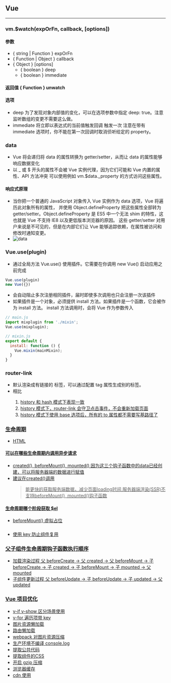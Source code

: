 ## Vue

------

### vm.$watch(expOrFn, callback, [options])

#### 参数

* { string | Function } expOrFn
* { Function | Object } callback
* { Object } [options]
  * { boolean } deep
  * { boolean } immediate

#### 返回值 { Function } unwatch

#### 选项

* deep 为了发现对象内部值的变化，可以在选项参数中指定 deep: true。注意监听数组的变更不需要这么做。
* immediate 将立即以表达式的当前值触发回调 触发一次
  注意在带有 immediate 选项时，你不能在第一次回调时取消侦听给定的 property。

### data

* Vue 将会递归将 data 的属性转换为 getter/setter，从而让 data 的属性能够响应数据变化
* 以 _ 或 $ 开头的属性不会被 Vue 实例代理，因为它们可能和 Vue 内置的属性、API 方法冲突
  可以使用例如 vm.$data._property 的方式访问这些属性。

#### 响应式原理

* 当你把一个普通的 JavaScript 对象传入 Vue 实例作为 data 选项，Vue 将遍历此对象所有的属性，
  并使用 Object.defineProperty 把这些属性全部转为 getter/setter。Object.defineProperty
  是 ES5 中一个无法 shim 的特性，这也就是 Vue 不支持 IE8 以及更低版本浏览器的原因。
  这些 getter/setter 对用户来说是不可见的，但是在内部它们让 Vue 能够追踪依赖，在属性被访问和修改时通知变更。
* ![data](./imgs/data.png '原理图')

### Vue.use(plugin)

* 通过全局方法 Vue.use() 使用插件。它需要在你调用 new Vue() 启动应用之前完成

```js
Vue.use(plugin)
new Vue({})
```

* 会自动阻止多次注册相同插件，届时即使多次调用也只会注册一次该插件
* 如果插件是一个对象，必须提供 install 方法。如果插件是一个函数，它会被作为 install 方法。
  install 方法调用时，会将 Vue 作为参数传入

```js
// main.js
import mixplugin from './mixin';
Vue.use(mixplugin);

// mixin.js
export default {
  install: function () {
    Vue.mixin(mainMixin);
  }
}
```

### router-link

* 默认渲染成有链接的 <a> 标签，可以通过配置 tag 属性生成别的标签。
* 相比 <a href="...">
   1. history 和 hash 模式下表现一致
   2. history 模式下，router-link 会守卫点击事件，不会重新加载页面
   3. history 模式下使用 base 选项后，所有的 to 属性都不需要写基路径了

### 生命周期

* HTML

#### 可以在哪些生命周期内调用异步请求

* created(), beforeMount(), mounted() 因为这三个钩子函数中的data已经创建，可以将服务器端的数据进行赋值
* 建议在created()调用
  > 能更快的获取服务端数据，减少页面loading时间
  > 服务器端渲染(SSR)不支持beforeMount(), mounted()钩子函数

#### 生命周期哪个阶段获取 $el

* beforeMount() 虚拟占位

### <router-view>

* 使用 key 防止组件复用

### 父子组件生命周期钩子函数执行顺序

* 加载渲染过程
  父 beforeCreate -> 父 created -> 父 beforeMount -> 子 beforeCreate -> 子 created -> 子 beforeMount -> 子 mounted -> 父 mounted
* 子组件更新过程
  父 beforeUpdate -> 子 beforeUpdate -> 子 updated -> 父 updated

### Vue 项目优化

* v-if v-show 区分场景使用
* v-for 遍历项带 key
* 图片资源懒加载
* 路由懒加载
* webpack 对图片资源压缩
* 生产环境不编译 console.log
* 提取公共代码
* 提取组件的CSS
* 开启 gzip 压缩
* 浏览器缓存
* cdn 使用
